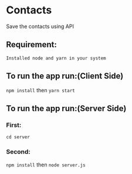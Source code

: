 # Contacts

Save the contacts using API

## Requirement:
``Installed node and yarn in your system``

## To run the app run:(Client Side)
``npm install`` then ``yarn start``

## To run the app run:(Server Side)

### First:
``cd server`` 


### Second:
``npm install`` then ``node server.js``


